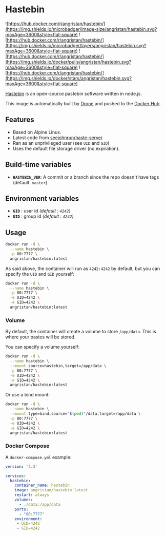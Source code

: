 # Hastebin

![https://hub.docker.com/r/angristan/hastebin/](https://img.shields.io/microbadger/image-size/angristan/hastebin.svg?maxAge=3600&style=flat-square) ![https://hub.docker.com/r/angristan/hastebin/](https://img.shields.io/microbadger/layers/angristan/hastebin.svg?maxAge=3600&style=flat-square) ![https://hub.docker.com/r/angristan/hastebin/](https://img.shields.io/docker/pulls/angristan/hastebin.svg?maxAge=3600&style=flat-square) ![https://hub.docker.com/r/angristan/hastebin/](https://img.shields.io/docker/stars/angristan/hastebin.svg?maxAge=3600&style=flat-square)

[Hastebin](https://github.com/seejohnrun/haste-server) is an open-source pastebin software written in node.js.

This image is automatically built by [Drone](https://drone.angristan.xyz/angristan/docker-hastebin) and pushed to the [Docker Hub](https://hub.docker.com/r/angristan/hastebin/).

## Features

- Based on Alpine Linux.
- Latest code from [seejohnrun/haste-server](https://github.com/seejohnrun/haste-server)
- Ran as an unprivileged user (see `UID` and `GID`)
- Uses the default file storage driver (no expiration).

## Build-time variables

- **`HASTEBIN_VER`**: A commit or a branch since the repo doesn't have tags (default: `master`)

## Environment variables

- **`GID`** : user id *(default : `4242`)*
- **`UID`** : group id *(default : `4242`)*

## Usage

```sh
docker run -d \
  --name hastebin \
  -p 80:7777 \
  angristan/hastebin:latest
```

As said above, the container will run as `4242:4242` by default, but you can specify the `UID` and `GID` yourself:

```sh
docker run -d \
  --name hastebin \
  -p 80:7777 \
  -e UID=4242 \
  -e GID=4242 \
  angristan/hastebin:latest
```

### Volume

By default, the container will create a volume to store `/app/data`. This is where your pastes will be stored.

You can specify a volume yourself:

```sh
docker run -d \
  --name hastebin \
  --mount source=hastebin,target=/app/data \
  -p 80:7777 \
  -e UID=4242 \
  -e GID=4242 \
  angristan/hastebin:latest
```

Or use a bind mount:

```sh
docker run -d \
  --name hastebin \
  --mount type=bind,source="$(pwd)"/data,target=/app/data \
  -p 80:7777 \
  -e UID=4242 \
  -e GID=4242 \
  angristan/hastebin:latest
```

### Docker Compose

A `docker-compose.yml` example:

```yml
version: '2.3'

services:
  hastebin:
    container_name: hastebin
    image: angristan/hastebin:latest
    restart: always
    volumes:
      - ./data:/app/data
    ports:
      - "80:7777"
    environment:
     - UID=4242
     - GID=4242
```
